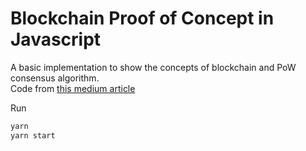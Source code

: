 # Blockchain Proof of Concept in Javascript
A basic implementation to show the concepts of blockchain and PoW consensus algorithm.  
Code from [this medium article](https://itnext.io/writing-a-blockchain-in-node-js-cd3e903226cf)  

Run

```bash
yarn
yarn start
```
